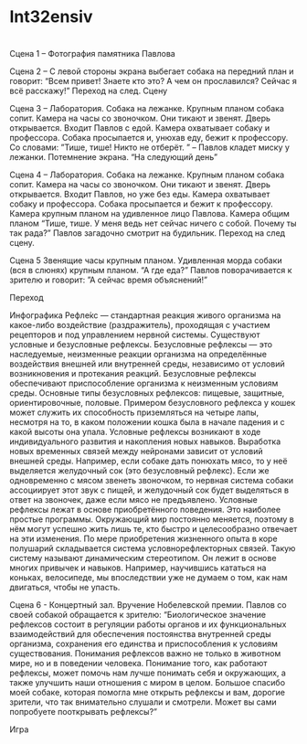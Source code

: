 # Int32ensiv
#
Сцена 1 – Фотография памятника Павлова

Сцена 2 – С левой стороны экрана выбегает собака на передний план и говорит: “Всем привет!   Знаете кто это? А чем он прославился? Сейчас я всё расскажу!”
Переход на след. Сцену

Сцена 3 – Лаборатория. Собака на лежанке. Крупным планом собака сопит. Камера на часы со звоночком. Они тикают и звенят. Дверь открывается. Входит Павлов с едой. Камера охватывает собаку и профессора. Собака просыпается и, унюхав еду, бежит к профессору. Со словами: ”Тише, тише! Никто не отберёт.  ” –  Павлов кладет миску у лежанки. 
Потемнение экрана. “На следующий день”

Сцена 4 – Лаборатория. Собака на лежанке. Крупным планом собака сопит. Камера на часы со звоночком. Они тикают и звенят. Дверь открывается. Входит Павлов, но уже без еды. Камера охватывает собаку и профессора. Собака просыпается и бежит к профессору. Камера крупным планом на удивленное лицо Павлова. Камера общим планом “Тише, тише. У меня ведь нет сейчас ничего с собой. Почему ты так рада?” Павлов загадочно смотрит на будильник.
Переход на след сцену.

Сцена 5 Звенящие часы крупным планом. Удивленная морда собаки (вся в слюнях) крупным планом. “А где еда?” Павлов поворачивается к зрителю и говорит: ”А сейчас время объяснений!”

Переход 

Инфографика
Рефле́кс — стандартная реакция живого организма на какое-либо воздействие (раздражитель), проходящая с участием рецепторов и под управлением нервной системы. Существуют условные и безусловные рефлексы.
Безусловные рефлексы — это наследуемые, неизменные реакции организма на определённые воздействия внешней или внутренней среды, независимо от условий возникновения и протекания реакций. Безусловные рефлексы обеспечивают приспособление организма к неизменным условиям среды. Основные типы безусловных рефлексов: пищевые, защитные, ориентировочные, половые. Примером безусловного рефлекса у кошек может служить их способность приземляться на четыре лапы, несмотря на то, в каком положении кошка была в начале падения и с какой высоты она упала.
Условные рефлексы возникают в ходе индивидуального развития и накопления новых навыков. Выработка новых временных связей между нейронами зависит от условий внешней среды.
Например, если собаке дать понюхать мясо, то у неё выделяется желудочный сок (это безусловный рефлекс). Если же одновременно с мясом звенеть звоночком, то нервная система собаки ассоциирует этот звук с пищей, и желудочный сок будет выделяться в ответ на звоночек, даже если мясо не предъявлено. Условные рефлексы лежат в основе приобретённого поведения. Это наиболее простые программы. Окружающий мир постоянно меняется, поэтому в нём могут успешно жить лишь те, кто быстро и целесообразно отвечает на эти изменения. По мере приобретения жизненного опыта в коре полушарий складывается система условнорефлекторных связей. Такую систему называют динамическим стереотипом. Он лежит в основе многих привычек и навыков. Например, научившись кататься на коньках, велосипеде, мы впоследствии уже не думаем о том, как нам двигаться, чтобы не упасть.

Сцена 6 - Концертный зал. Вручение Нобелевской премии. Павлов со своей собакой обращается к зрителю: “Биологическое значение рефлексов состоит в регуляции работы органов и их функциональных взаимодействий для обеспечения постоянства внутренней среды организма, сохранения его единства и приспособления к условиям существования. 
Понимания рефлексов важно не только в животном мире, но и в поведении человека. Понимание того, как работают рефлексы, может помочь нам лучше понимать себя и окружающих, а также улучшить наши отношения с миром в целом.
Большое спасибо моей собаке, которая помогла мне открыть рефлексы и вам, дорогие зрители, что так внимательно слушали и смотрели. Может вы сами попробуете пооткрывать рефлексы?”

Игра
#
